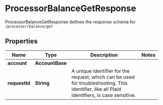 

# ProcessorBalanceGetResponse

ProcessorBalanceGetResponse defines the response schema for `/processor/balance/get`

## Properties

| Name | Type | Description | Notes |
|------------ | ------------- | ------------- | -------------|
|**account** | **AccountBase** |  |  |
|**requestId** | **String** | A unique identifier for the request, which can be used for troubleshooting. This identifier, like all Plaid identifiers, is case sensitive. |  |



